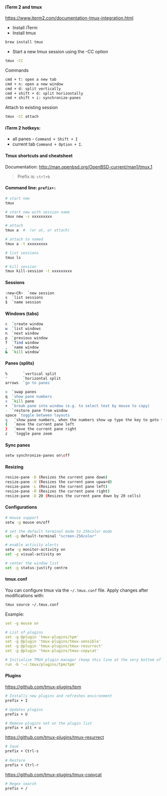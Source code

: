 #### iTerm 2 and tmux 

https://www.iterm2.com/documentation-tmux-integration.html

- Install iTerm
- Install tmux 
```bash
brew install tmux
```
- Start a new tmux session using the -CC option
```bash
tmux -CC
```

Commands
```bash
cmd + t: open a new tab 
cmd + n: open a new window 
cmd + d: split vertically 
cmd + shift + d: split horizontally
cmd + shift + i: synchronize-panes
```

Attach to existing session
```bash
tmux -CC attach
```

#### iTerm 2 hotkeys:
- all panes - `Command + Shift + I`
- current tab `Command + Option + I`.


#### Tmux shortcuts and cheatsheet

Documentation: http://man.openbsd.org/OpenBSD-current/man1/tmux.1

> Prefix is: `ctrl+b`

#### Command line: `prefix+:`

```bash
# start new
tmux

# start new with session name
tmux new -s xxxxxxxxx

# attach
tmux a  #  (or at, or attach)

# attach to named
tmux a -t xxxxxxxxx

# list sessions
tmux ls

# kill session
tmux kill-session -t xxxxxxxxx
```

#### Sessions

```bash
:new<CR>  `new session
s  `list sessions
$  `name session
```

#### Windows (tabs)

```bash
c  `create window
w  `list windows
n  `next window
p  `previous window
f  `find window
,  `name window
&  `kill window`
```

#### Panes (splits)

```bash
%       `vertical split
"       `horizontal split
arrows  `go to panes

o  `swap panes
q  `show pane numbers
x  `kill pane
+  `break pane into window (e.g. to select text by mouse to copy)
-  `restore pane from window
space `toggle between layouts
q   `show pane numbers, when the numbers show up type the key to goto that pane
{   `move the current pane left
}   `move the current pane right
z   `toggle pane zoom
```

#### Sync panes

```bash
setw synchronize-panes on\off
```

#### Resizing

```bash
resize-pane -D (Resizes the current pane down)
resize-pane -U (Resizes the current pane upward)
resize-pane -L (Resizes the current pane left)
resize-pane -R (Resizes the current pane right)
resize-pane -D 20 (Resizes the current pane down by 20 cells)
```

#### Configurations

```bash
# mouse support
setw -g mouse on/off

# set the default terminal mode to 256color mode
set -g default-terminal "screen-256color"

# enable activity alerts
setw -g monitor-activity on
set -g visual-activity on

# center the window list
set -g status-justify centre
```

#### tmux.conf

You can configure tmux via the `~/.tmux.conf` file. Apply changes after modifications with:
```bash
tmux source ~/.tmux.conf
```

Example:
```yaml
set -g mouse on

# List of plugins
set -g @plugin 'tmux-plugins/tpm'
set -g @plugin 'tmux-plugins/tmux-sensible'
set -g @plugin 'tmux-plugins/tmux-resurrect'
set -g @plugin 'tmux-plugins/tmux-copycat'

# Initialize TMUX plugin manager (keep this line at the very bottom of tmux.conf)
run -b '~/.tmux/plugins/tpm/tpm'
```

#### Plugins

https://github.com/tmux-plugins/tpm
```bash
# Installs new plugins and refreshes environment
prefix + I

# Updates plugins
prefix + U

# Remove plugins not on the plugin list
prefix + alt + u
```

https://github.com/tmux-plugins/tmux-resurrect
```bash
# Save
prefix + Ctrl-s
  
# Restore
prefix + Ctrl-r
```

https://github.com/tmux-plugins/tmux-copycat
```bash
# Regex search
prefix + /
```
